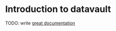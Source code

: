 # Introduction to datavault

TODO: write [great documentation](http://jacobian.org/writing/what-to-write/)
